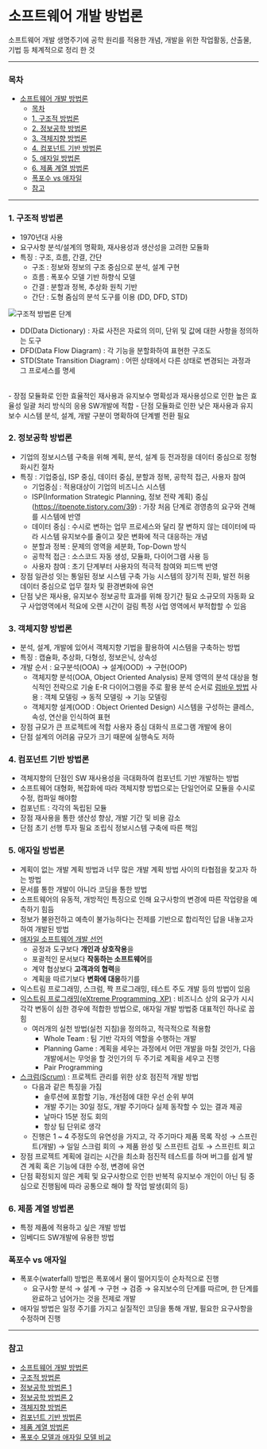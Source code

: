 # 소프트웨어 개발 방법론

소프트웨어 개발 생명주기에 공학 원리를 적용한 개념, 개발을 위한 작업활동, 산출물, 기법 등 체계적으로 정리 한 것

----
### 목차
- [소프트웨어 개발 방법론](#소프트웨어-개발-방법론)
    - [목차](#목차)
    - [1. 구조적 방법론](#1-구조적-방법론)
    - [2. 정보공학 방법론](#2-정보공학-방법론)
    - [3. 객체지향 방법론](#3-객체지향-방법론)
    - [4. 컴포넌트 기반 방법론](#4-컴포넌트-기반-방법론)
    - [5. 애자일 방법론](#5-애자일-방법론)
    - [6. 제품 계열 방법론](#6-제품-계열-방법론)
    - [폭포수 vs 애자일](#폭포수-vs-애자일)
    - [참고](#참고)

----

### 1. 구조적 방법론
- 1970년대 사용
- 요구사항 분석/설계의 명확화, 재사용성과 생산성을 고려한 모듈화
- 특징 : 구조, 흐름, 간결, 간단
    - 구조 : 정보와 정보의 구조 중심으로 분석, 설계 구현
    - 흐름 : 폭포수 모델 기반 하향식 모델
    - 간결 : 분할과 정복, 추상화 원칙 기반
    - 간단 : 도형 줌심의 분석 도구를 이용 (DD, DFD, STD)

![구조적 방법론 단계](https://mblogthumb-phinf.pstatic.net/20140410_179/seilius_1397141738767Bz1fY_PNG/%B1%B8%C1%B6%C0%FB%B9%E6%B9%FD%B4%DC%B0%E8.png?type=w2)

- DD(Data Dictionary) : 자료 사전은 자료의 의미, 단위 및 값에 대한 사항을 정의하는 도구
- DFD(Data Flow Diagram) : 각 기능을 분할화하여 표현한 구조도
- STD(State Transition Diagram) : 어떤 상태에서 다른 상태로 변경되는 과정과 그 프로세스를 명세
<br>
- 장점
모듈화로 인한 효율적인 재사용과 유지보수
명확성과 재사용성으로 인한 높은 효율성
일괄 처리 방식의 응용 SW개발에 적합
- 단점
모듈화로 인한 낮은 재사용과 유지보수
시스템 분석, 설계, 개발 구분이 명확하여 단계별 전환 필요

### 2. 정보공학 방법론
- 기업의 정보시스템 구축을 위해 계획, 분석, 설계 등 전과정을 데이터 중심으로 정형화시킨 절차
- 특징 : 기업중심, ISP 중심, 데이터 중심, 분할과 정복, 공학적 접근, 사용자 참여
    - 기업중심 : 적용대상이 기업의 비즈니스 시스템
    - ISP(Information Strategic Planning, 정보 전략 계획) 중심(https://itpenote.tistory.com/39) : 가장 처음 단계로 경영층의 요구와 견해를 시스템에 반영
    - 데이터 중심 : 수시로 변하는 업무 프로세스와 달리 잘 변하지 않는 데이터에 따라 시스템 유지보수를 줄이고 잦은 변화에 적극 대응하는 개념
    - 분할과 정복 : 문제의 영역을 세분화, Top-Down 방식
    - 공학적 접근 : 소스코드 자동 생성, 모듈화, 다이어그램 사용 등
    - 사용자 참여 : 초기 단계부터 사용자의 적극적 참여와 피드백 반영
- 장점
일관성 잇는 통일된 정보 시스템 구축 가능
시스템의 장기적 진화, 발전 허용
데이터 중심으로 업무 절차 및 환경변화에 유연
- 단점
낮은 재사용, 유지보수
정보공학 효과를 위해 장기간 필요
소규모의 자동화 요구 사업영역에서 적요에 오랜 시간이 걸림
특정 사업 영역에서 부적합할 수 있음

### 3. 객체지향 방법론
- 분석, 설계, 개발에 있어서 객체지향 기법을 활용하여 시스템을 구축하는 방법
- 특징 : 캡슐화, 추상화, 다형성, 정보은닉, 상속성
- 개발 순서 : 요구분석(OOA) → 설계(OOD) → 구현(OOP)
    - 객체지향 분석(OOA, Object Oriented Analysis)
    문제 영역의 분석 대상을 형식적인 전략으로 기술
    E-R 다이어그램을 주로 활용
    분석 순서로 [럼바우 방법](https://velog.io/@kipsong/정보처리기사-럼바우Rumbaugh-분석기법) 사용 : 객체 모델링 → 동적 모델링 → 기능 모델링
    - 객체지향 설계(OOD : Object Oriented Design)
    시스템을 구성하는 클레스, 속성, 연산을 인식하여 표현
- 장점
규모가 큰 프로젝트에 적합
사용자 중심
대화식 프로그램 개발에 용이
- 단점
설계의 어려움
규모가 크기 때문에 실행속도 저하

### 4. 컴포넌트 기반 방법론
- 객체지향의 단점인 SW 재사용성을 극대화하여 컴포넌트 기반 개발하는 방법
- 소프트웨어 대형화, 복잡화에 따라 객체지향 방법으로는 단일언어로 모듈을 수시로 수정, 컴파일 해야함
- 컴포넌트 : 각각의 독립된 모듈
- 장점
재사용을 통한 생산성 향상, 개발 기간 및 비용 감소
- 단점
초기 선행 투자 필요
조립식 정보시스템 구축에 따른 책임

### 5. 애자일 방법론
- 계획이 없는 개발 계획 방법과 너무 많은 개발 계획 방법 사이의 타협점을 찾고자 하는 방법
- 문서를 통한 개발이 아니라 코딩을 통한 방법
- 소프트웨어의 유동적, 개방적인 특징으로 인해 요구사항의 변경에 따른 작업량을 예측하기 힘듬
- 정보가 불완전하고 예측이 불가능하다는 전제를 기반으로 합리적인 답을 내놓고자 하여 개발된 방법
- [애자일 소프트웨어 개발 선언](https://agilemanifesto.org/iso/ko/manifesto.html)
    - 공정과 도구보다 **개인과 상호작용**을
    - 포괄적인 문서보다 **작동하는 소프트웨어**를
    - 계약 협상보다 **고객과의 협력**을
    - 계획을 따르기보다 **변화에 대응**하기를
- 익스트림 프로그래밍, 스크럼, 짝 프로그래밍, 테스트 주도 개발 등의 방법이 있음
- [익스트림 프로그래밍(eXtreme Programming, XP)](https://ko.wikipedia.org/wiki/익스트림_프로그래밍) : 비즈니스 상의 요구가 시시각각 변동이 심한 경우에 적합한 방법으로, 애자일 개발 방법중 대표적인 하나로 꼽힘
    - 여러개의 실천 방법(실천 지침)을 정의하고, 적극적으로 적용함
        - Whole Team : 팀 기반 각자의 역할을 수행하는 개발
        - Planning Game : 계획을 세우는 과정에서 어떤 개발을 마칠 것인가, 다음 개발에서는 무엇을 할 것인가의 두 주기로 계획을 세우고 진행
        - Pair Programming
- [스크럼(Scrum)](https://ko.wikipedia.org/wiki/스크럼_(애자일_개발_프로세스)) : 프로젝트 관리를 위한 상호 점진적 개발 방법
    - 다음과 같은 특징을 가짐
        - 솔루션에 포함할 기능, 개선점에 대한 우선 순위 부여
        - 개발 주기는 30일 정도, 개발 주기마다 실제 동작할 수 있는 결과 제공
        - 날마다 15분 정도 회의
        - 항상 팀 단위로 생각
    - 진행은 1 ~ 4 주정도의 유연성을 가지고, 각 주기마다 제품 목록 작성 → 스프린트(개발) → 일일 스크럼 회의 → 제품 완성 및 스프린트 검토 → 스프린트 회고
- 장점
프로젝트 계획에 걸리는 시간을 최소화
점진적 테스트를 하며 버그를 쉽게 발견
계획 혹은 기능에 대한 수정, 변경에 유연
- 단점
확정되지 않은 계획 및 요구사항으로 인한 반복적 유지보수
개인이 아닌 팀 중심으로 진행됨에 따라 공통으로 해야 할 작업 발생(회의 등)

### 6. 제품 계열 방법론
- 특정 제품에 적용하고 싶은 개발 방법
- 임베디드 SW개발에 유용한 방법

### 폭포수 vs 애자일
- 폭포수(waterfall) 방법은 폭포에서 물이 떨어지듯이 순차적으로 진행
    - 요구사항 분석 → 설계 → 구현 → 검증 → 유지보수의 단계를 따르며, 한 단계를 완료하고 넘어가는 것을 전제로 개발
- 애자일 방법은 일정 주기를 가지고 실질적인 코딩을 통해 개발, 필요한 요구사항을 수정하며 진행

----
### 참고

- [소프트웨어 개발 방법론](https://velog.io/@alwayslee_12/소프트웨어-개발-방법론)
- [구조적 방법론](https://m.blog.naver.com/seilius/130186081957)
- [정보공학 방법론 1](https://blog.naver.com/PostView.nhn?blogId=roser111&logNo=221681481614&widgetTypeCall=true)
- [정보공학 방법론 2](https://itpenote.tistory.com/39)
- [객체지향 방법론](https://many258.github.io/study/software-engineering-object-oriented/)
- [컴포넌트 기반 방법론](http://wiki.hash.kr/index.php/CBD_%EA%B0%9C%EB%B0%9C%EB%B0%A9%EB%B2%95%EB%A1%A0)
- [제품 계열 방법론](https://m.blog.naver.com/kej_0209/221311690509)
- [폭포수 모델과 애자일 모델 비교](https://universitytomorrow.com/19)
